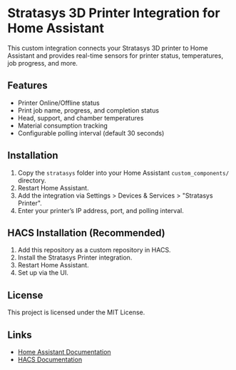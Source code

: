 # Stratasys 3D Printer Integration for Home Assistant

This custom integration connects your Stratasys 3D printer to Home Assistant and provides real-time sensors for printer status, temperatures, job progress, and more.

## Features

- Printer Online/Offline status
- Print job name, progress, and completion status
- Head, support, and chamber temperatures
- Material consumption tracking
- Configurable polling interval (default 30 seconds)

## Installation

1. Copy the `stratasys` folder into your Home Assistant `custom_components/` directory.
2. Restart Home Assistant.
3. Add the integration via Settings > Devices & Services > "Stratasys Printer".
4. Enter your printer’s IP address, port, and polling interval.

## HACS Installation (Recommended)

1. Add this repository as a custom repository in HACS.
2. Install the Stratasys Printer integration.
3. Restart Home Assistant.
4. Set up via the UI.

## License

This project is licensed under the MIT License.

## Links

- [Home Assistant Documentation](https://www.home-assistant.io/docs/)
- [HACS Documentation](https://hacs.xyz/docs/)

